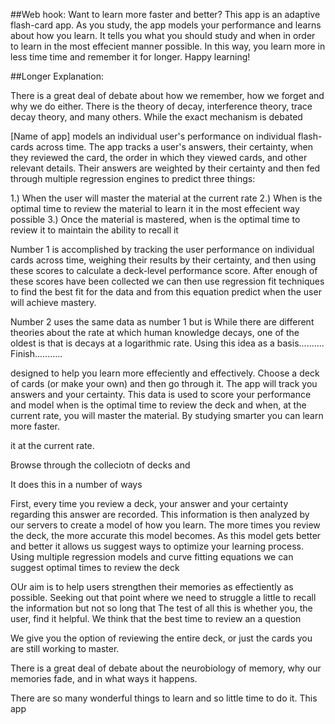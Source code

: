 ##Web hook:
Want to learn more faster and better?  This app is an adaptive flash-card app.  As you study, the app models your performance and learns about how you learn.  It tells you what you should study and when in order to learn in the most effecient manner possible.  In this way, you learn more in less time time and remember it for longer.  Happy learning!


##Longer Explanation:

There is a great deal of debate about how we remember, how we forget and why we do either.  There is the theory of decay, interference theory, trace decay theory, and many others.  While the exact mechanism is debated

[Name of app] models an individual user's performance on individual flash-cards across time.  The app tracks a user's answers, their certainty, when they reviewed the card, the order in which they viewed cards, and other relevant details.  Their answers are weighted by their certainty and then fed through multiple regression engines to predict three things:

1.) When the user will master the material at the current rate
2.) When is the optimal time to review the material to learn it in the most effecient way possible
3.) Once the material is mastered, when is the optimal time to review it to maintain the ability to recall it

Number 1 is accomplished by tracking the user performance on individual cards across time, weighing their results by their certainty, and then using these scores to calculate a deck-level performance score.  After enough of these scores have been collected we can then use regression fit techniques to find the best fit for the data and from this equation predict when the user will achieve mastery.

Number 2 uses the same data as number 1 but is   While there are different theories about the rate at which human knowledge decays, one of the oldest is that is decays at a logarithmic rate.  Using this idea as a basis..........  Finish...........

designed to help you learn more effeciently and effectively.  Choose a deck of cards (or make your own) and then go through it.  The app will track you answers and your certainty.  This data is used to score your performance and model when is the optimal time to review the deck and when, at the current rate, you will master the material.  By studying smarter you can learn more faster.






it at the current rate.


Browse through the colleciotn of decks and

It does this in a number of ways

First, every time you review a deck, your answer and your certainty regarding this answer are recorded.  This information is then analyzed by our servers to create a model of how you learn.  The more times you review the deck, the more accurate this model becomes.  As this model gets better and better it allows us suggest ways to optimize your learning process.  Using multiple regression models and curve fitting equations we can suggest optimal times to review the deck

OUr aim is to help users strengthen their memories as effectiently as possible.  Seeking out that point where we need to struggle a little to recall the information but not so long that
The test of all this is whether you, the user, find it helpful.
We think that the best time to review an a question

We give you the option of reviewing the entire deck, or just the cards you are still working to master.


There is a great deal of debate about the neurobiology of memory, why our memories fade, and in what ways it happens.

There are so many wonderful things to learn and so little time to do it.  This app

